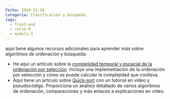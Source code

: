 ```yaml
---
Fecha: 2024-12-26
Categoría: Clasificación y búsqueda
tags:
  - front-end
  - curso-9
  - modulo-3
---
```

aquí tiene algunos recursos adicionales para aprender más sobre algoritmos de ordenación y búsqueda:

- He aquí un artículo sobre la [complejidad temporal y espacial de la ordenación por selección](https://iq.opengenus.org/time-complexity-of-selection-sort/). Incluye una implementación de la ordenación por selección y cómo se puede calcular la complejidad que conlleva.
- Aquí tiene un artículo sobre [Quick-sort](https://www.commonlounge.com/quick-sort-video-tutorial-pseudo-code-and-in-place-sorting-608c5c7284b148eb9d550e6166303142/) con un tutorial en vídeo y pseudocódigo. Proporciona un análisis detallado de varios algoritmos de ordenación, comparaciones y más enlaces a explicaciones en vídeo.
